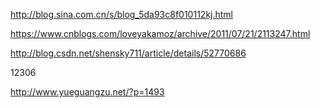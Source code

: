 http://blog.sina.com.cn/s/blog_5da93c8f010112kj.html

https://www.cnblogs.com/loveyakamoz/archive/2011/07/21/2113247.html

http://blog.csdn.net/shensky711/article/details/52770686

12306

http://www.yueguangzu.net/?p=1493